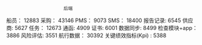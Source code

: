        					 后端
 船员：					12883
 采购：					43146
 PMS：				    9073
 SMS：				   18400
 报告记录: 				6545
 供应商:					5627
 任务：					 12673
 通函:						4909
 证书:						6001
 数据同步:				 8499
 检查模块+app： 	 3886
 风险评估: 				3551
 航行数据：			  30392
 关键绩效指标(Kpi) : 5388